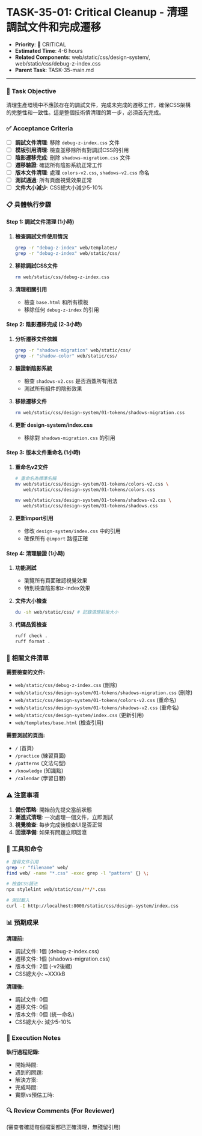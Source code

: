 # TASK-35-01: Critical Cleanup - 清理調試文件和完成遷移

- **Priority**: 🔴 CRITICAL
- **Estimated Time**: 4-6 hours
- **Related Components**: web/static/css/design-system/, web/static/css/debug-z-index.css
- **Parent Task**: TASK-35-main.md

---

### 🎯 Task Objective

清理生產環境中不應該存在的調試文件，完成未完成的遷移工作，確保CSS架構的完整性和一致性。這是整個技術債清理的第一步，必須首先完成。

### ✅ Acceptance Criteria

- [ ] **調試文件清理**: 移除 `debug-z-index.css` 文件
- [ ] **模板引用清理**: 檢查並移除所有對調試CSS的引用
- [ ] **陰影遷移完成**: 刪除 `shadows-migration.css` 文件
- [ ] **遷移驗證**: 確認所有陰影系統正常工作
- [ ] **版本文件清理**: 處理 `colors-v2.css`, `shadows-v2.css` 命名
- [ ] **測試通過**: 所有頁面視覺效果正常
- [ ] **文件大小減少**: CSS總大小減少5-10%

### 📋 具體執行步驟

#### Step 1: 調試文件清理 (1小時)

1. **檢查調試文件使用情況**
   ```bash
   grep -r "debug-z-index" web/templates/
   grep -r "debug-z-index" web/static/css/
   ```

2. **移除調試CSS文件**
   ```bash
   rm web/static/css/debug-z-index.css
   ```

3. **清理相關引用**
   - 檢查 `base.html` 和所有模板
   - 移除任何 `debug-z-index` 的引用

#### Step 2: 陰影遷移完成 (2-3小時)

1. **分析遷移文件依賴**
   ```bash
   grep -r "shadows-migration" web/static/css/
   grep -r "shadow-color" web/static/css/
   ```

2. **驗證新陰影系統**
   - 檢查 `shadows-v2.css` 是否涵蓋所有用法
   - 測試所有組件的陰影效果

3. **移除遷移文件**
   ```bash
   rm web/static/css/design-system/01-tokens/shadows-migration.css
   ```

4. **更新 design-system/index.css**
   - 移除對 `shadows-migration.css` 的引用

#### Step 3: 版本文件重命名 (1小時)

1. **重命名v2文件**
   ```bash
   # 重命名為標準名稱
   mv web/static/css/design-system/01-tokens/colors-v2.css \
      web/static/css/design-system/01-tokens/colors.css
   
   mv web/static/css/design-system/01-tokens/shadows-v2.css \
      web/static/css/design-system/01-tokens/shadows.css
   ```

2. **更新import引用**
   - 修改 `design-system/index.css` 中的引用
   - 確保所有 `@import` 路徑正確

#### Step 4: 清理驗證 (1小時)

1. **功能測試**
   - 瀏覽所有頁面確認視覺效果
   - 特別檢查陰影和z-index效果

2. **文件大小檢查**
   ```bash
   du -sh web/static/css/ # 記錄清理前後大小
   ```

3. **代碼品質檢查**
   ```bash
   ruff check .
   ruff format .
   ```

### 🎯 相關文件清單

**需要檢查的文件:**
- `web/static/css/debug-z-index.css` (刪除)
- `web/static/css/design-system/01-tokens/shadows-migration.css` (刪除)
- `web/static/css/design-system/01-tokens/colors-v2.css` (重命名)
- `web/static/css/design-system/01-tokens/shadows-v2.css` (重命名)
- `web/static/css/design-system/index.css` (更新引用)
- `web/templates/base.html` (檢查引用)

**需要測試的頁面:**
- `/` (首頁)
- `/practice` (練習頁面)
- `/patterns` (文法句型)
- `/knowledge` (知識點)
- `/calendar` (學習日曆)

### ⚠️ 注意事項

1. **備份策略**: 開始前先提交當前狀態
2. **漸進式清理**: 一次處理一個文件，立即測試
3. **視覺檢查**: 每步完成後檢查UI是否正常
4. **回滾準備**: 如果有問題立即回滾

### 🔧 工具和命令

```bash
# 搜尋文件引用
grep -r "filename" web/
find web/ -name "*.css" -exec grep -l "pattern" {} \;

# 檢查CSS語法
npx stylelint web/static/css/**/*.css

# 測試載入
curl -I http://localhost:8000/static/css/design-system/index.css
```

### 📊 預期成果

**清理前:**
- 調試文件: 1個 (debug-z-index.css)
- 遷移文件: 1個 (shadows-migration.css)
- 版本文件: 2個 (-v2後綴)
- CSS總大小: ~XXXkB

**清理後:**
- 調試文件: 0個
- 遷移文件: 0個
- 版本文件: 0個 (統一命名)
- CSS總大小: 減少5-10%

### 📝 Execution Notes

**執行過程記錄:**
- 開始時間: 
- 遇到的問題:
- 解決方案:
- 完成時間:
- 實際vs預估工時:

### 🔍 Review Comments (For Reviewer)

(審查者確認每個檔案都已正確清理，無殘留引用)